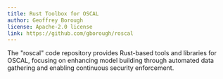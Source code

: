 ```yaml
---
title: Rust Toolbox for OSCAL
author: Geoffrey Borough
license: Apache-2.0 license
link: https://github.com/gborough/roscal
---
```


The "roscal" code repository provides Rust-based tools and libraries for OSCAL, focusing on 
enhancing model building through automated data gathering and enabling continuous security enforcement.
